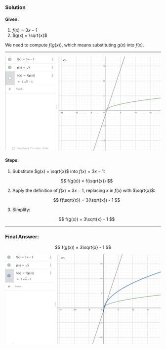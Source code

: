 ### Solution

#### Given:
1. $f(x) = 3x - 1$
2. $g(x) = \sqrt{x}$

We need to compute $f(g(x))$, which means substituting $g(x)$ into $f(x)$.

---

![alt text](image.png)

#### Steps:
1. Substitute $g(x) = \sqrt{x}$ into $f(x) = 3x - 1$:
   
   $$
   f(g(x)) = f(\sqrt{x})
   $$

3. Apply the definition of $f(x) = 3x - 1$, replacing $x$ in $f(x)$ with $\sqrt{x}$:
   
   $$
   f(\sqrt{x}) = 3(\sqrt{x}) - 1
   $$

4. Simplify:
   
   $$
   f(g(x)) = 3\sqrt{x} - 1
   $$

---

### Final Answer:
$$
f(g(x)) = 3\sqrt{x} - 1
$$



![alt text](image-1.png)
